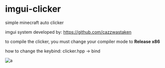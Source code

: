 # imgui-clicker
simple minecraft auto clicker

imgui system developed by: https://github.com/cazzwastaken

to compile the clicker, you must change your compiler mode to **Release x86**

how to change the keybind: clicker.hpp -> bind

![a](https://user-images.githubusercontent.com/79763373/210022984-b71cc37a-192e-45d6-86a2-215ce736da1b.png)
